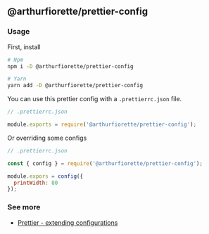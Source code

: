 ## @arthurfiorette/prettier-config

### Usage

First, install

```sh
# Npm
npm i -D @arthurfiorette/prettier-config

# Yarn
yarn add -D @arthurfiorette/prettier-config
```

You can use this prettier config with a `.prettierrc.json` file.

```js
// .prettierrc.json

module.exports = require('@arthurfiorette/prettier-config');
```

Or overriding some configs

```js
// .prettierrc.json

const { config } = require('@arthurfiorette/prettier-config');

module.expors = config({
  printWidth: 80
});
```

### See more

- [Prettier - extending configurations](https://prettier.io/docs/en/configuration.html#sharing-configurations)
